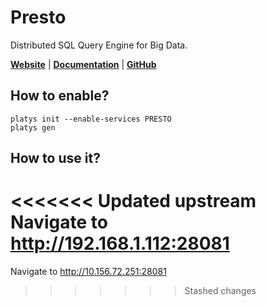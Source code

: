 # Presto

Distributed SQL Query Engine for Big Data.

**[Website](https://prestodb.io/)** | **[Documentation](https://prestodb.io/docs/current/)** | **[GitHub](https://github.com/prestodb/presto)**

## How to enable?

```
platys init --enable-services PRESTO
platys gen
```

## How to use it?

<<<<<<< Updated upstream
Navigate to <http://192.168.1.112:28081>
=======
Navigate to <http://10.156.72.251:28081>
>>>>>>> Stashed changes
